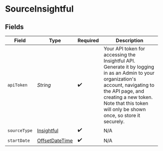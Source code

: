 # SourceInsightful


## Fields

| Field                                                                                                                                                                                                                                            | Type                                                                                                                                                                                                                                             | Required                                                                                                                                                                                                                                         | Description                                                                                                                                                                                                                                      |
| ------------------------------------------------------------------------------------------------------------------------------------------------------------------------------------------------------------------------------------------------ | ------------------------------------------------------------------------------------------------------------------------------------------------------------------------------------------------------------------------------------------------ | ------------------------------------------------------------------------------------------------------------------------------------------------------------------------------------------------------------------------------------------------ | ------------------------------------------------------------------------------------------------------------------------------------------------------------------------------------------------------------------------------------------------ |
| `apiToken`                                                                                                                                                                                                                                       | *String*                                                                                                                                                                                                                                         | :heavy_check_mark:                                                                                                                                                                                                                               | Your API token for accessing the Insightful API. Generate it by logging in as an Admin to your organization's account, navigating to the API page, and creating a new token. Note that this token will only be shown once, so store it securely. |
| `sourceType`                                                                                                                                                                                                                                     | [Insightful](../../models/shared/Insightful.md)                                                                                                                                                                                                  | :heavy_check_mark:                                                                                                                                                                                                                               | N/A                                                                                                                                                                                                                                              |
| `startDate`                                                                                                                                                                                                                                      | [OffsetDateTime](https://docs.oracle.com/javase/8/docs/api/java/time/OffsetDateTime.html)                                                                                                                                                        | :heavy_check_mark:                                                                                                                                                                                                                               | N/A                                                                                                                                                                                                                                              |